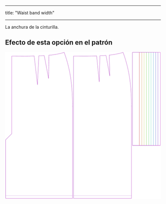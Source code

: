 - - -
title: "Waist band width"
- - -

La anchura de la cinturilla.

## Efecto de esta opción en el patrón

![Esta imagen muestra el efecto de esta opción superponiendo varias variantes que tienen un valor diferente para esta opción](penelope_waistbandwidth_sample.svg "Efecto de esta opción en el patrón")
